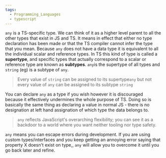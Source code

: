 ```yaml
---
tags:
  - Programming_Languages
  - typescript
---
```


`any` is a TS-specific type. We can think of it as a higher level parent to all the other types that exist in JS and TS. It means in effect that either no type declaration has been made or that the TS compiler cannot infer the type that you mean. Because `any` does not have a data type it is equivalent to all the individual scalar and reference types. In TS this kind of type is called a **supertype**, and specific types that actually correspond to a scalar or reference type are known as **subtypes**. `any`is the supertype of all types and `string` (eg) is a subtype of `any`.

 > 
 > Every value of `string` can be assigned to its supertype`any` but not every value of `any` can be assigned to its subtype `string`

You can declare `any` as a type if you wish however it is discouraged because it effectively undermines the whole purpose of TS. Doing so is basically the same thing as declaring a value in normal JS - there is no designation at left hand assignation of which type the data belongs to.

 > 
 > `any` reflects JavaScript's overarching flexibility; you can see it as a backdoor to a world where you want neither tooling nor type safety.

`any` means you can escape errors during development. If you are using custom types/interfaces and you keep getting an annoying error saying that property X doesn't exist on type,, `any` will allow you to overcome it until you go back later and refine.

